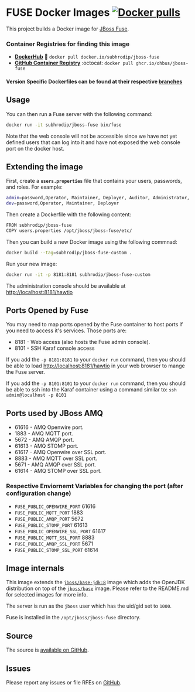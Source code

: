 # FUSE Docker Images [![Docker pulls](https://img.shields.io/docker/pulls/subhrodip/jboss-fuse)](https://hub.docker.com/r/subhrodip/jboss-fuse)

This project builds a Docker image for [JBoss Fuse](https://developers.redhat.com/products/fuse/overview).


### Container Registries for finding this image

- [**DockerHub**](https://hub.docker.com/r/subhrodip/jboss-fuse) 🐬 `docker pull docker.io/subhrodip/jboss-fuse`
- [**GitHub Container Registry**](https://ghcr.io/ohbus/jboss-fuse) :octocat: `docker pull ghcr.io/ohbus/jboss-fuse`

#### Version Specific Dockerfiles can be found at their respective [branches](https://github.com/ohbus/jboss-fuse-docker/branches/all)

## Usage

You can then run a Fuse server with the following command:
```sh
docker run -it subhrodip/jboss-fuse bin/fuse
```
Note that the web console will not be accessible since we have not yet defined users that can log into it
and have not exposed the web console port on the docker host.



## Extending the image



First, create a **`users.properties`** file that contains your users, passwords, and roles.  For example:
```sh
admin=password,Operator, Maintainer, Deployer, Auditor, Administrator, SuperUser
dev=password,Operator, Maintainer, Deployer
```
Then create a Dockerfile with the following content:
```sh
FROM subhrodip/jboss-fuse
COPY users.properties /opt/jboss/jboss-fuse/etc/
```
Then you can build a new Docker image using the following commnad:
```sh
docker build --tag=subhrodip/jboss-fuse-custom .
```
Run your new image:
```sh
docker run -it -p 8181:8181 subhrodip/jboss-fuse-custom
```
The administration console should be available at [http://localhost:8181/hawtio](http://localhost:8181/hawtio)



## Ports Opened by Fuse

You may need to map ports opened by the Fuse container to host ports if you need to access it's services.
Those ports are:

* 8181 - Web access (also hosts the Fuse admin console).
* 8101 - SSH Karaf console access

If you add the `-p 8181:8181` to your `docker run` command, then you should be able to load [http://localhost:8181/hawtio](http://localhost:8181/hawtio) in your web browser to mange the Fuse server.

If you add the `-p 8101:8101` to your `docker run` command, then you should be able to ssh into the Karaf container using a command similar to: `ssh admin@localhost -p 8101`




## Ports used by JBoss AMQ

* 61616 - AMQ Openwire port.
* 1883  - AMQ MQTT port.
* 5672  - AMQ AMQP port.
* 61613 - AMQ STOMP port.
* 61617 - AMQ Openwire over SSL port.
* 8883  - AMQ MQTT over SSL port.
* 5671  - AMQ AMQP over SSL port.
* 61614 - AMQ STOMP over SSL port.

### Respective Enviornemt Variables for changing the port (after configuration change)
- `FUSE_PUBLIC_OPENWIRE_PORT` 61616
- `FUSE_PUBLIC_MQTT_PORT` 1883
- `FUSE_PUBLIC_AMQP_PORT` 5672
- `FUSE_PUBLIC_STOMP_PORT` 61613
- `FUSE_PUBLIC_OPENWIRE_SSL_PORT` 61617
- `FUSE_PUBLIC_MQTT_SSL_PORT` 8883
- `FUSE_PUBLIC_AMQP_SSL_PORT` 5671
- `FUSE_PUBLIC_STOMP_SSL_PORT` 61614



## Image internals

This image extends the [`jboss/base-jdk:8`](https://github.com/JBoss-Dockerfiles/base-jdk/tree/jdk8) image which adds the OpenJDK distribution on top of the [`jboss/base`](https://github.com/JBoss-Dockerfiles/base) image. Please refer to the README.md for selected images for more info.

The server is run as the `jboss` user which has the uid/gid set to `1000`.

Fuse is installed in the `/opt/jboss/jboss-fuse` directory.



## Source

The source is [available on GitHub](https://github.com/ohbus/jboss-fuse-docker).



## Issues

Please report any issues or file RFEs on [GitHub](https://github.com/ohbus/jboss-fuse-docker/issues).
